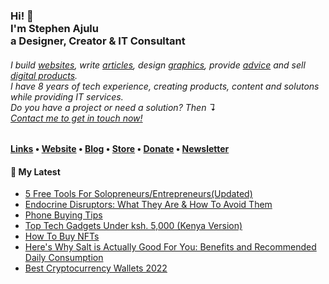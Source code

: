   <!-- Hi there! Feel free to make this your own but don't use my data. Attributions are welcomed --> 
<h3>Hi! 👋<br>I'm Stephen Ajulu<br>a Designer, Creator & IT Consultant</h3>
<h6>I build <a href="https://stephenajulu.com/portfolio">websites</a>, write <a href="https://stephenajulu.com/blog">articles</a>, design <a href="https://stephenajulu.com/portfolio">graphics</a>, provide <a href="https://stephenajulu.com/book-a-consultation">advice</a> and sell <a href="https://stephenajulu.com/store">digital products</a>.<br>I have 8 years of tech experience, creating products, content and solutons while providing IT services.<br>Do you have a project or need a solution? Then ↴<br><a href="https://stephenajulu.com/contact">Contact me to get in touch now!</a></h6>

<h4> <a href="https://stephenajulu.com/links">Links</a> • <a href="https://stephenajulu.com">Website</a> • <a href="https://stephenajulu.com/blog">Blog</a> • <a href="https://stephenajulu.com/store">Store</a> • <a href="https://www.paypal.com/donate/?hosted_button_id=SLNMRAJ59LRC8">Donate</a> • <a href="https://stephenajulu.substack.com">Newsletter</a></h4>

<h4>📕 My Latest</h4>

<!-- BLOG-POST-LIST:START -->
- [5 Free Tools For Solopreneurs/Entrepreneurs&lpar;Updated&rpar;](https://stephenajulu.com/blog/5-free-tools-for-solopreneurs-entrepreneurs/)
- [Endocrine Disruptors: What They Are &amp; How To Avoid Them](https://stephenajulu.com/blog/endocrine-disruptors-what-they-are-how-to-avoid-them/)
- [Phone Buying Tips](https://stephenajulu.com/blog/phone-buying-tips/)
- [Top Tech Gadgets Under ksh. 5,000 &lpar;Kenya Version&rpar;](https://stephenajulu.com/blog/top-tech-under-ksh.5-000-kenya-version/)
- [How To Buy NFTs](https://stephenajulu.com/blog/how-to-buy-nfts/)
- [Here&#39;s Why Salt is Actually Good For You: Benefits and Recommended Daily Consumption](https://stephenajulu.com/blog/here-s-why-salt-is-actually-good-for-you-benefits-and-recommended-daily-consumption/)
- [Best Cryptocurrency Wallets 2022](https://stephenajulu.com/blog/best-cryptocurrency-wallets-2022/)
<!-- BLOG-POST-LIST:END -->


